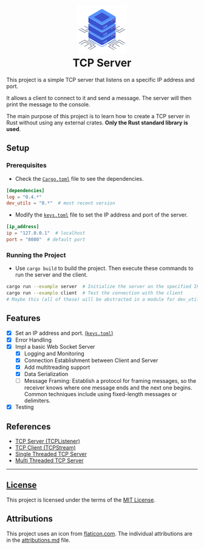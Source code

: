 <h1 align="center">
    <img src="./resources/img/server.png" alt="Space Ship" width="128">
    <div align="center">TCP Server</div>
</h1>

This project is a simple TCP server that listens on a specific IP address and port.

It allows a client to connect to it and send a message. The server will then print the message to the console.

The main purpose of this project is to learn how to create a TCP server in Rust without using any external crates. **Only the Rust standard library is used**.

## Setup

### Prerequisites
- Check the [`Cargo.toml`](./Cargo.toml) file to see the dependencies.
```toml
[dependencies]
log = "0.4.*"
dev_utils = "0.*"  # most recent version
```
- Modify the [`keys.toml`](./resources/keys/keys.toml) file to set the IP address and port of the server.
```toml
[ip_address]
ip = "127.0.0.1"  # localhost
port = "8080"  # default port
```

### Running the Project
- Use `cargo build` to build the project. Then execute these commands to run the server and the client.
```bash
cargo run --example server  # Initialize the server on the specified IP address and port
cargo run --example client  # Test the connection with the client
# Maybe this (all of these) will be abstracted in a module for dev_utils crate
```

## Features
- [X] Set an IP address and port. [(`keys.toml`)](./resources/keys/keys.toml)
- [X] Error Handling
- [X] Impl a basic Web Socket Server
  - [X] Logging and Monitoring
  - [X] Connection Establishment between Client and Server
  - [X] Add multitreading support 
  - [X] Data Serialization
  - [ ] Message Framing: Establish a protocol for framing messages, so the receiver knows where one message ends and the next one begins. Common techniques include using fixed-length messages or delimiters.
- [X] Testing

## References
- [TCP Server (TCPListener)](https://doc.rust-lang.org/std/net/struct.TcpListener.html)
- [TCP Client (TCPStream)](https://doc.rust-lang.org/std/net/struct.TcpStream.html)
- [Single Threaded TCP Server](https://doc.rust-lang.org/stable/book/ch20-01-single-threaded.html)
- [Multi Threaded TCP Server](https://doc.rust-lang.org/stable/book/ch20-02-multithreaded.html)

----
## [License](./../LICENSE.md)
This project is licensed under the terms of the [MIT License](LICENSE.md).

## Attributions
This project uses an icon from [flaticon.com](https://www.flaticon.com/). The individual attributions are in the [attributions.md](./resources/img/attributions.md) file.
